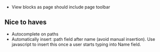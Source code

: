 * View blocks as page should include page toolbar

## Nice to haves

* Autocomplete on paths
* Automatically insert :path field after name (avoid manual insertion). Use javascript to insert this once a user starts typing into Name field.